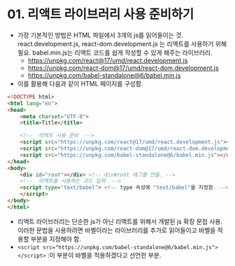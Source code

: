 # 01. 리액트 라이브러리 사용 준비하기
- 가장 기본적인 방법은 HTML 파일에서 3개의 js를 읽어들이는 것. react.development.js, react-dom.development.js 는 리액트를 사용하기 위해 필요. babel.min.js는 리액트 코드를 쉽게 작성할 수
있게 해주는 라이브러리.
  - https://unpkg.com/react@17/umd/react.development.js
  - https://unpkg.com/react-dom@17/umd/react-dom.development.js
  - https://unpkg.com/babel-standalone@6/babel.min.js
- 이를 활용해 다음과 같이 HTML 페이지를 구성함.
```html
<!DOCTYPE html>
<html lang="en">
<head>
    <meta charset="UTF-8">
    <title>Title</title>

    <!--  리액트 사용 준비  -->
    <script src="https://unpkg.com/react@17/umd/react.development.js"></script>
    <script src="https://unpkg.com/react-dom@17/umd/react-dom.development.js"></script>
    <script src="https://unpkg.com/babel-standalone@6/babel.min.js"></script>
</head>
<body>
    <div id="root"></div> <!-- div#root 태그를 만듦. -->
    <!--  리액트를 사용하는 코드 입력  -->
    <script type="text/babel"> <!-- type 속성에 "text/babel"을 지정함. -->
    </script>
</body>
</html>
```
- 리액트 라이브러리는 단순한 js가 아닌 리액트를 위해서 개발된 js 확장 문접 사용. 이러한 문법을 사용하려면 바벨이라는 라이브러리를 추가로 읽어들이고 바벨을 적용할 부분을 지정해야 함.
- `<script src="https://unpkg.com/babel-standalone@6/babel.min.js"></script>` :이 부분이 바벨을 적용하겠다고 선언한 부분.
